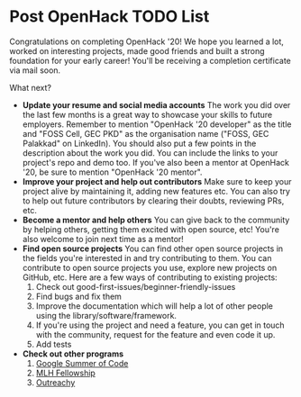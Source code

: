 # Post OpenHack TODO List

Congratulations on completing OpenHack '20! We hope you learned a lot, worked on interesting projects, made good friends and built a strong foundation for your early career! You'll be receiving a completion certificate via mail soon. 

What next?

* **Update your resume and social media accounts** The work you did over the last few months is a great way to showcase your skills to future employers. Remember to mention "OpenHack '20 developer" as the title and "FOSS Cell, GEC PKD" as the organisation name \("FOSS, GEC Palakkad" on LinkedIn\). You should also put a few points in the description about the work you did. You can include the links to your project's repo and demo too. If you've also been a mentor at OpenHack '20, be sure to mention "OpenHack '20 mentor". 
* **Improve your project and help out contributors** Make sure to keep your project alive by maintaining it, adding new features etc. You can also try to help out future contributors by clearing their doubts, reviewing PRs, etc. 
* **Become a mentor and help others** You can give back to the community by helping others, getting them excited with open source, etc! You're also welcome to join next time as a mentor! 
* **Find open source projects** You can find other open source projects in the fields you're interested in and try contributing to them. You can contribute to open source projects you use, explore new projects on GitHub, etc.  Here are a few ways of contributing to existing projects:
  1. Check out good-first-issues/beginner-friendly-issues
  2. Find bugs and fix them
  3. Improve the documentation which will help a lot of other people using the library/software/framework.
  4. If you're using the project and need a feature, you can get in touch with the community, request for the feature and even code it up.
  5. Add tests 
* **Check out other programs**
  1. [Google Summer of Code](https://summerofcode.withgoogle.com/)
  2. [MLH Fellowship](https://fellowship.mlh.io/)
  3. [Outreachy](https://www.outreachy.org/)


